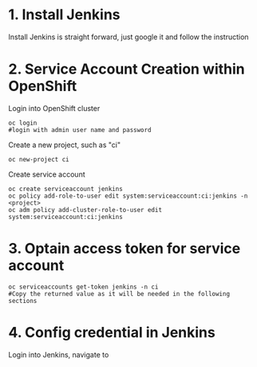 # 1. Install Jenkins
Install Jenkins is straight forward, just google it and follow the instruction

# 2. Service Account Creation within OpenShift
Login into OpenShift cluster

	oc login
	#login with admin user name and password

Create a new project, such as "ci"	
	
	oc new-project ci

Create service account

	oc create serviceaccount jenkins
	oc policy add-role-to-user edit system:serviceaccount:ci:jenkins -n <project>
	oc adm policy add-cluster-role-to-user edit system:serviceaccount:ci:jenkins

# 3. Optain access token for service account
	
	oc serviceaccounts get-token jenkins -n ci
	#Copy the returned value as it will be needed in the following sections

# 4. Config credential in Jenkins

Login into Jenkins, navigate to 


  

